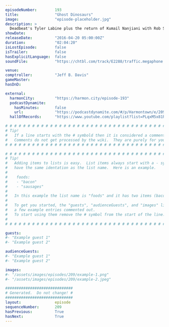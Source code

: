 ```yaml
---
episodeNumber:        193
title:                "Ghost Dinosaurs"
image:                "episode-placeholder.jpg"
description: >
  Deadbeat's Tyler Labine plus the return of Kumail Nanjiani with Rob Schrab, Spencer and Jeff all on stage at once! Watch the video at harmontown.com/live! Music by Jeordie White
showDate:             
releaseDate:          "2016-04-20 05:00:00Z"
duration:             "02:04:20"
isLostEpisode:        false
isTrailer:            false
hasExplicitLanguage:  false
soundFile:            "https://chtbl.com/track/E2288/traffic.megaphone.fm/STA2609226706.mp3?updated=1560374783"

venue:                
comptroller:          "Jeff B. Davis"
gameMaster:           
hasDnD:               

external:
  harmonCity:         "https://harmon.city/episode-193"
  podcastDynamite:
    hasMinutes:       false
    url:              "https://podcastdynamite.com/#/p/Harmontown/e/209/193"
  hallOfRecords:      "https://www.youtube.com/playlist?list=PLqxM5x81hNOa_tw_XX9jRm7r-1_5oDMWD"

# # # # # # # # # # # # # # # # # # # # # # # # # # # # # # # # # # # # # # # # # # # # #
# Tip!
#   If a line starts with the # symbold then it is considered a comment.
#   Comments do not get processed by the wiki.  They are purely for your information.
# # # # # # # # # # # # # # # # # # # # # # # # # # # # # # # # # # # # # # # # # # # # #

# # # # # # # # # # # # # # # # # # # # # # # # # # # # # # # # # # # # # # # # # # # # #
# Tip!
#   Adding items to lists is easy.  List items always start with a - symbol and have
#   have the same identation as the list name.  Here is an example.
#
#    foods:
#    - "bacon"
#    - "sausages"
#
#   In this example the list name is "foods" and it has two items (bacon, and sausages).
#
#   To get you started, the "guests", "audienceGuests", and "images" lists below have
#   a few example entries commented out.
#   To start using them remove the # symbol from the start of the line.
#
# # # # # # # # # # # # # # # # # # # # # # # # # # # # # # # # # # # # # # # # # # # # #

guests:
#- "Example guest 1"
#- "Example guest 2"

audienceGuests:
#- "Example guest 1"
#- "Example guest 2"

images:
#- "/assets/images/episodes/209/example-1.png"
#- "/assets/images/episodes/209/example-2.jpeg"

##############################
# Generated.  Do not change! #
##############################
layout:               episode
sequenceNumber:       209
hasPrevious:          True
hasNext:              True
---
```


<!-- The episode description will be rendered here -->

<!-- Add your content BELOW here -->
<!-- vvvvvvvvvvvvvvvvvvvvvvvvvvv -->




<!-- ^^^^^^^^^^^^^^^^^^^^^^^^^^^ -->
<!-- Add your content ABOVE here -->

<!-- The episode gallery will be rendered here -->